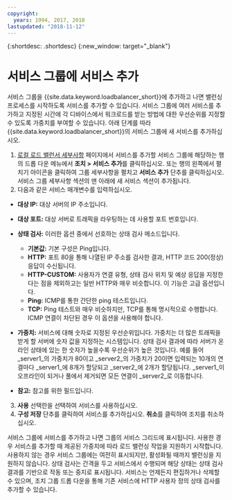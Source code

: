 ```yaml
---
copyright:
  years: 1994, 2017, 2018
lastupdated: "2018-11-12"
---
```


{:shortdesc: .shortdesc}
{:new_window: target="_blank"}

# 서비스 그룹에 서비스 추가

서비스 그룹을 {{site.data.keyword.loadbalancer_short}}에 추가하고 나면 밸런싱 프로세스를 시작하도록 서비스를 추가할 수 있습니다. 서비스 그룹에 여러 서비스를 추가하고 지정된 시간에 각 디바이스에서 워크로드를 받는 방법에 대한 우선순위를 지정할 수 있도록 가중치를 부여할 수 있습니다. 아래 단계를 따라 {{site.data.keyword.loadbalancer_short}}의 서비스 그룹에 새 서비스를 추가하십시오.

1. [로컬 로드 밸런서 세부사항](view-all-load-balancers.html) 페이지에서 서비스를 추가할 서비스 그룹에 해당하는 행의 드롭 다운 메뉴에서 **조치 > 서비스 추가**를 클릭하십시오. 또는 행의 왼쪽에서 펼치기 아이콘을 클릭하여 그룹 세부사항을 펼치고 **서비스 추가** 단추를 클릭하십시오. 서비스 그룹 세부사항 섹션의 맨 아래에 새 서비스 섹션이 추가됩니다.
2. 다음과 같은 서비스 매개변수를 입력하십시오.
  - **대상 IP:** 대상 서버의 IP 주소입니다.
  - **대상 포트:** 대상 서버로 트래픽을 라우팅하는 데 사용할 포트 번호입니다.
  - **상태 검사:** 이러한 옵션 중에서 선호하는 상태 검사 메소드입니다.

     - **기본값:** 기본 구성은 Ping입니다.
     - **HTTP:** 포트 80을 통해 나열된 IP 주소를 검사한 결과, HTTP 코드 200(정상) 응답이 수신됩니다.
     - **HTTP-CUSTOM:** 사용자가 연결 유형, 상태 검사 위치 및 예상 응답을 지정한다는 점을 제외하고는 일반 HTTP와 매우 비슷합니다. 이 기능은 고급 옵션입니다.
     - **Ping:** ICMP를 통한 간단한 ping 테스트입니다.
     - **TCP:** Ping 테스트와 매우 비슷하지만, TCP를 통해 명시적으로 수행합니다. ICMP 연결이 차단된 경우 이 옵션을 사용해야 합니다.
  - **가중치:** 서비스에 대해 숫자로 지정된 우선순위입니다. 가중치는 더 많은 트래픽을 받게 할 서버에 숫자 값을 지정하는 시스템입니다. 상태 검사 결과에 따라 서버가 온라인 상태에 있는 한 숫자가 높을수록 우선순위가 높은 것입니다. 예를 들어 _server1_의 가중치가 80이고 _server2_의 가중치가 20이면 입력되는 10개의 연결마다 _server1_에 8개가 할당되고 _server2_에 2개가 할당됩니다. _server1_이 오프라인이 되거나 풀에서 제거되면 모든 연결이 _server2_로 이동합니다.
  - **참고:** 참고를 위한 필드입니다.
3. **사용** 선택란을 선택하여 서비스를 사용하십시오.
4. **구성 저장** 단추를 클릭하여 서비스를 추가하십시오. **취소**를 클릭하여 조치를 취소하십시오.

서비스 그룹에 서비스를 추가하고 나면 그룹의 서비스 그리드에 표시됩니다. 사용한 경우 서비스를 추가할 때 제공된 가중치에 따라 로드 밸런싱 작업을 지원하기 시작합니다. 사용하지 않는 경우 서비스 그룹에는 여전히 표시되지만, 활성화될 때까지 밸런싱을 지원하지 않습니다. 상태 검사는 간격을 두고 서비스에서 수행되며 해당 상태는 상태 검사 결과를 기반으로 작동 또는 중지로 표시됩니다. 서비스는 언제든지 편집하거나 삭제할 수 있으며, 조치 그룹 드롭 다운을 통해 기존 서비스에 HTTP 사용자 정의 상태 검사를 추가할 수 있습니다.
